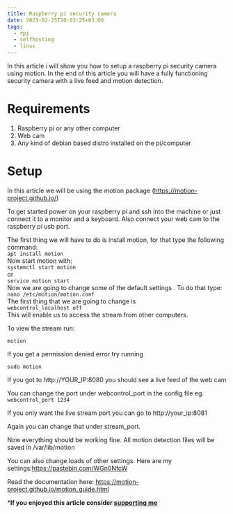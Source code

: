 ```yaml
---
title: Raspberry pi security camera
date: 2023-02-25T20:03:25+03:00
tags:
  - rpi
  - selfhosting
  - linux
---
```

In this article i will show you how to setup a raspberry pi security camera using motion. In the end of this article you will have a fully functioning security camera with a live feed and motion detection.
# Requirements
1. Raspberry pi or any other computer
2. Web cam
3. Any kind of debian based distro installed on the pi/computer
# Setup
In this article we will be using the motion package (https://motion-project.github.io/)

To get started power on your raspberry pi and ssh into the machine or just connect it to a monitor and a keyboard. Also connect your web cam to the raspberry pi usb port.

The first thing we will have to do is install motion, for that type the following command:\
`apt install motion`\
Now start motion with:\
`systemctl start motion`\
or\
`service motion start`\
Now we are going to change some of the default settings . To do that type:\
`nano /etc/motion/motion.conf`\
The first thing that we are going to change is\
`webcontrol_localhost off`\
This will enable us to access the stream from other computers.

To view the stream run:

`motion` 

If you get a permission denied error try running

`sudo motion`

If you got to http://YOUR_IP:8080 you should see a live feed of the web cam


You can change the port under webcontrol_port in the config file eg.
`webcontrol_port 1234`

If you only want the live stream port you can go to http://your_ip:8081

Again you can change that under stream_port.

Now everything should be working fine. All motion detection files will be saved in /var/lib/motion

You can also change loads of other settings. Here are my settings:https://pastebin.com/WGn0NfcW

Read the documentation here: https://motion-project.github.io/motion_guide.html

***If you enjoyed this article consider [supporting me](../../donate)**

